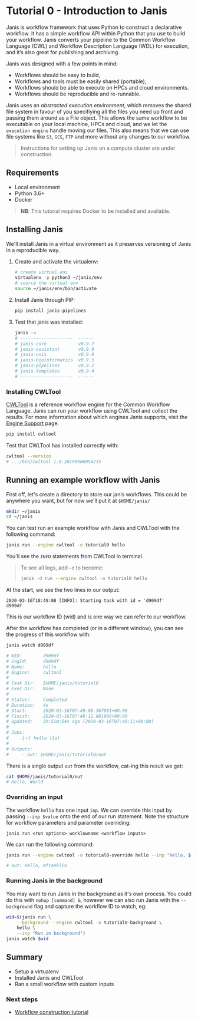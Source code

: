 # Tutorial 0 - Introduction to Janis

Janis is workflow framework that uses Python to construct a declarative workflow. It has a simple workflow API within Python that you use to build your workflow. Janis converts your pipeline to the Common Workflow Language (CWL) and Workflow Description Language (WDL) for execution, and it’s also great for publishing and archiving.

Janis was designed with a few points in mind:

- Workflows should be easy to build,
- Workflows and tools must be easily shared (portable),
- Workflows should be able to execute on HPCs and cloud environments.
- Workflows should be reproducible and re-runnable.

Janis uses an *abstracted execution environment*, which removes the shared file system in favour of you specifiying all the files you need up front and passing them around as a File object. This allows the same workflow to be executable on your local machine, HPCs and cloud, and we let the `execution engine` handle moving our files. This also means that we can use file systems like ``S3``, ``GCS``, ``FTP`` and more without any changes to our workflow.

> Instructions for setting up Janis on a compute cluster are under construction. 

## Requirements

- Local environment
- Python 3.6+
- Docker

> **NB**: This tutorial requires Docker to be installed and available.

## Installing Janis

We'll install Janis in a virtual environment as it preserves versioning of Janis in a reproducible way.

1. Create and activate the virtualenv:

    ```bash
    # create virtual env
	virtualenv -p python3 ~/janis/env
	# source the virtual env
	source ~/janis/env/bin/activate
    ```

2. Install Janis through PIP:

    ```bash
    pip install janis-pipelines
    ```

3. Test that janis was installed:

    ```bash
	janis -v
    # --------------------  ------
    # janis-core            v0.9.7
    # janis-assistant       v0.9.9
    # janis-unix            v0.9.0
    # janis-bioinformatics  v0.9.5
    # janis-pipelines       v0.9.2
    # janis-templates       v0.9.4
    # --------------------  ------
	```
	
### Installing CWLTool

[CWLTool](https://github.com/common-workflow-language/cwltool) is a reference workflow engine for the Common Workflow Language. Janis can run your workflow using CWLTool and collect the results. For more information about which engines Janis supports, visit the [Engine Support](https://janis.readthedocs.io/en/latest/references/engines.html) page.

```bash
pip install cwltool
```

Test that CWLTool has installed correctly with:

```bash
cwltool --version
# .../bin/cwltool 1.0.20190906054215
```


## Running an example workflow with Janis

First off, let's create a directory to store our janis workflows. This could be anywhere you want, but for now we'll put it at `$HOME/janis/`

```bash
mkdir ~/janis
cd ~/janis
```

You can test run an example workflow with Janis and CWLTool with the following command:

```bash
janis run --engine cwltool -o tutorial0 hello
```

You'll see the `INFO` statements from CWLTool in terminal.

> To see all logs, add `-d` to become: 
> ```bash
> janis -d run --engine cwltool -o tutorial0 hello
> ```

At the start, we see the two lines in our output:

```
2020-03-16T18:49:08 [INFO]: Starting task with id = 'd909df'
d909df
```

This is our workflow ID (wid) and is one way we can refer to our workflow.

After the workflow has completed (or in a different window), you can see the progress of this workflow with:

```bash
janis watch d909df

# WID:        d909df
# EngId:      d909df
# Name:       hello
# Engine:     cwltool
# 
# Task Dir:   $HOME/janis/tutorial0
# Exec Dir:   None
# 
# Status:     Completed
# Duration:   4s
# Start:      2020-03-16T07:49:08.367981+00:00
# Finish:     2020-03-16T07:49:11.881006+00:00
# Updated:    3h:51m:54s ago (2020-03-16T07:49:11+00:00)
# 
# Jobs: 
#     [✓] hello (1s)       
# 
# Outputs:
#     - out: $HOME/janis/tutorial0/out
```

There is a single output `out` from the workflow, cat-ing this result we get:

```bash
cat $HOME/janis/tutorial0/out
# Hello, World
```

### Overriding an input

The workflow `hello` has one input `inp`. We can override this input by passing `--inp $value` onto the end of our run statement. Note the structure for workflow parameters and parameter overriding:

```
janis run <run options> worklowname <workflow inputs>
```

We can run the following command:
```bash
janis run --engine cwltool -o tutorial0-override hello --inp "Hello, $(whoami)"

# out: Hello, mfranklin
```

### Running Janis in the background

You may want to run Janis in the background as it's own process. You could do this with `nohup [command] &`, however we can also run Janis with the `--background` flag and capture the workflow ID to watch, eg:

```bash
wid=$(janis run \
    --background --engine cwltool -o tutorial0-background \
    hello \
    --inp "Run in background")
janis watch $wid
```


## Summary

- Setup a virtualenv
- Installed Janis and CWLTool
- Ran a small workflow with custom inputs

### Next steps

- [Workflow construction tutorial](https://janis.readthedocs.io/en/latest/tutorials/tutorial1.html)

